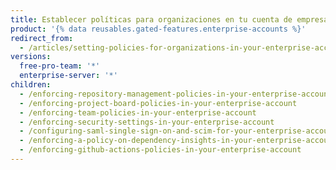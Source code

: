 ```yaml
---
title: Establecer políticas para organizaciones en tu cuenta de empresa
product: '{% data reusables.gated-features.enterprise-accounts %}'
redirect_from:
  - /articles/setting-policies-for-organizations-in-your-enterprise-account
versions:
  free-pro-team: '*'
  enterprise-server: '*'
children:
  - /enforcing-repository-management-policies-in-your-enterprise-account
  - /enforcing-project-board-policies-in-your-enterprise-account
  - /enforcing-team-policies-in-your-enterprise-account
  - /enforcing-security-settings-in-your-enterprise-account
  - /configuring-saml-single-sign-on-and-scim-for-your-enterprise-account-using-okta
  - /enforcing-a-policy-on-dependency-insights-in-your-enterprise-account
  - /enforcing-github-actions-policies-in-your-enterprise-account
---
```


